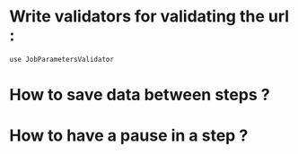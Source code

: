 # Write validators for validating the url : 
	use JobParametersValidator

# How to save data between steps ?
# How to have a pause in a step ?
# 